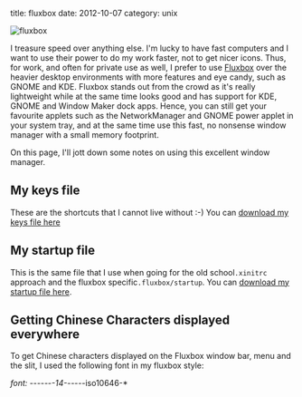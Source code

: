 title: fluxbox
date:    2012-10-07
category: unix

<img src="fluxbox-logo2.png" alt="fluxbox" class="right"/>

I treasure speed over anything else. I'm lucky to have fast computers
and I want to use their power to do my work faster, not to get nicer
icons. Thus, for work, and often for private use as well, I prefer to
use <a href="http://fluxbox.org">Fluxbox</a> over the heavier desktop
environments with more features and eye candy, such as GNOME and
KDE. Fluxbox stands out from the crowd as it's really lightweight
while at the same time looks good and has support for KDE, GNOME and
Window Maker dock apps. Hence, you can still get your favourite
applets such as the NetworkManager and GNOME power applet in your
system tray, and at the same time use this fast, no nonsense window
manager with a small memory footprint.


On this page, I'll jott down some notes on using this
excellent window manager.

## My keys file

These are the shortcuts that I cannot live without :-) You can
<a href="keys">download my keys file here</a>




## My startup file

This is the same file that I use when going for the old
school```.xinitrc``` approach and the fluxbox
specific```.fluxbox/startup```. You
can <a href="startup">download my startup file here</a>.




## Getting Chinese Characters displayed everywhere

To get Chinese characters displayed on the Fluxbox window bar,
menu and the slit, I used the following font in my fluxbox
style:


*font: -*-*-*-*-*-*-14-*-*-*-*-*-iso10646-*


